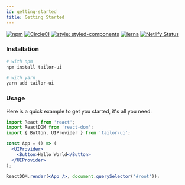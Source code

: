 ```yaml
---
id: getting-started
title: Getting Started
---
```


[![npm](https://img.shields.io/npm/v/tailor-ui.svg)](https://www.npmjs.com/package/tailor-ui) [![CircleCI](https://circleci.com/gh/Yoctol/tailor-ui.svg?style=shield&circle-token=3586bec62e7ddc76eca1227bc7a168d680169e09)](https://circleci.com/gh/Yoctol/tailor-ui) [![style: styled-components](https://img.shields.io/badge/style-%F0%9F%92%85%20styled--components-orange.svg?colorB=daa357&colorA=db748e)](https://github.com/styled-components/styled-components) [![lerna](https://img.shields.io/badge/maintained%20with-lerna-cc00ff.svg)](https://lernajs.io/) [![Netlify Status](https://api.netlify.com/api/v1/badges/3bdf59fa-77c5-4825-be7f-05f70a57d366/deploy-status)](https://app.netlify.com/sites/tailor-ui/deploys)

### Installation

```sh
# with npm
npm install tailor-ui

# with yarn
yarn add tailor-ui
```

### Usage

Here is a quick example to get you started, it's all you need:

```jsx
import React from 'react';
import ReactDOM from 'react-dom';
import { Button, UIProvider } from 'tailor-ui';

const App = () => (
  <UIProvider>
    <Button>Hello World</Button>
  </UIProvider>
);

ReactDOM.render(<App />, document.querySelector('#root'));
```
